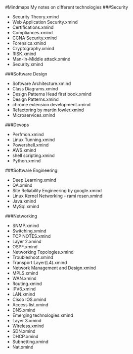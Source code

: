 
#Mindmaps
My notes on different technologies
###Security
- Security Theory.xmind
- Web Application Security.xmind
- Certifications.xmind
- Compliances.xmind
- CCNA Security.xmind
- Forensics.xmind
- Cryptography.xmind
- RISK.xmind
- Man-In-Middle attack.xmind
- Security.xmind

###Software Design
- Software Architecture.xmind
- Class Diagrams.xmind
- Design Patterns Head first book.xmind
- Design Patterns.xmind
- chrome extension development.xmind
- Refactoring by martin fowler.xmind
- Microservices.xmind

###Devops
- Perfmon.xmind
- Linux Tunning.xmind
- Powershell.xmind
- AWS.xmind
- shell scripting.xmind
- Python.xmind

###Software Engineering
- Deep Learning.xmind
- QA.xmind
- Site Reliability Engineering by google.xmind
- Linux Kernel Networking - rami rosen.xmind
- Java.xmind
- MySql.xmind

###Networking
- SNMP.xmind
- Switching.xmind
- TCP NOTES.xmind
- Layer 2.xmind
- OSPF.xmind
- Networking Topologies.xmind
- Troubleshoot.xmind
- Transport Layer(L4).xmind
- Network Management and Design.xmind
- MPLS.xmind
- WAN.xmind
- Routing.xmind
- IPV6.xmind
- LAN.xmind
- Cisco IOS.xmind
- Access list.xmind
- DNS.xmind
- Emerging technologies.xmind
- Layer 3.xmind
- Wireless.xmind
- SDN.xmind
- DHCP.xmind
- Subnetting.xmind
- Nat.xmind
